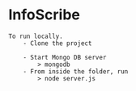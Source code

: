 InfoScribe
==========


    To run locally.
        - Clone the project
        
        - Start Mongo DB server
            > mongodb
        - From inside the folder, run 
            > node server.js
